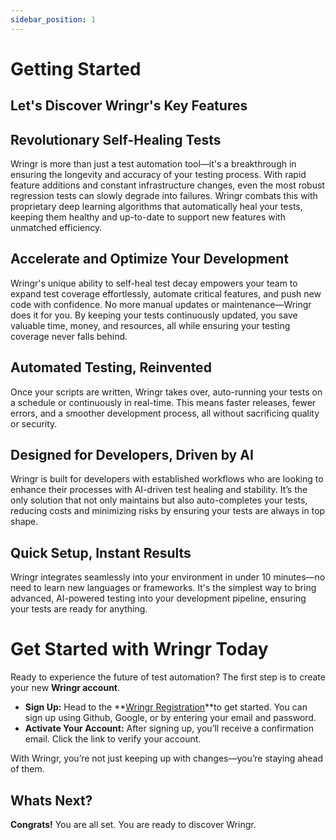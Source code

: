 ```yaml
---
sidebar_position: 1
---
```


# Getting Started

## Let's Discover Wringr's Key Features

## Revolutionary Self-Healing Tests
Wringr is more than just a test automation tool—it's a breakthrough in ensuring the longevity and accuracy of your testing process. With rapid feature additions and constant infrastructure changes, even the most robust regression tests can slowly degrade into failures. Wringr combats this with proprietary deep learning algorithms that automatically heal your tests, keeping them healthy and up-to-date to support new features with unmatched efficiency.

## Accelerate and Optimize Your Development
Wringr's unique ability to self-heal test decay empowers your team to expand test coverage effortlessly, automate critical features, and push new code with confidence. No more manual updates or maintenance—Wringr does it for you. By keeping your tests continuously updated, you save valuable time, money, and resources, all while ensuring your testing coverage never falls behind.

## Automated Testing, Reinvented
Once your scripts are written, Wringr takes over, auto-running your tests on a schedule or continuously in real-time. This means faster releases, fewer errors, and a smoother development process, all without sacrificing quality or security.

## Designed for Developers, Driven by AI
Wringr is built for developers with established workflows who are looking to enhance their processes with AI-driven test healing and stability. It’s the only solution that not only maintains but also auto-completes your tests, reducing costs and minimizing risks by ensuring your tests are always in top shape.

## Quick Setup, Instant Results
Wringr integrates seamlessly into your environment in under 10 minutes—no need to learn new languages or frameworks. It's the simplest way to bring advanced, AI-powered testing into your development pipeline, ensuring your tests are ready for anything.

# Get Started with Wringr Today

Ready to experience the future of test automation? The first step is to create your new **Wringr account**.

- **Sign Up:** Head to the **[Wringr Registration](https://app.wring.dev/)**to get started. You can sign up using Github, Google, or by entering your email and password.
- **Activate Your Account:** After signing up, you’ll receive a confirmation email. Click the link to verify your account.

With Wringr, you’re not just keeping up with changes—you’re staying ahead of them.
## Whats Next?

 **Congrats!** You are all set. You are ready to discover Wringr.
